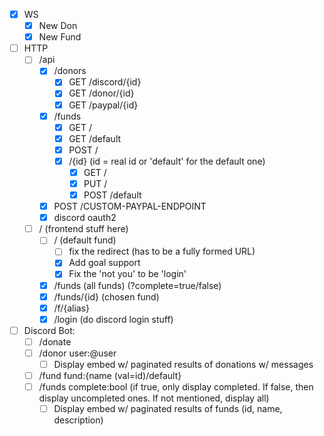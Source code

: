 - [x] WS
  - [x] New Don
  - [x] New Fund
- [ ] HTTP
  - [ ] /api
    - [x] /donors
      - [x] GET /discord/{id}
      - [x] GET /donor/{id}
      - [x] GET /paypal/{id}
    - [x] /funds
      - [x] GET /
      - [x] GET /default
      - [x] POST /
      - [x] /{id} (id = real id or 'default' for the default one)
        - [x] GET /
        - [x] PUT /
        - [x] POST /default
    - [x] POST /CUSTOM-PAYPAL-ENDPOINT
    - [x] discord oauth2
  - [ ] / (frontend stuff here)
    - [ ] / (default fund)
      - [ ] fix the redirect (has to be a fully formed URL)
      - [x] Add goal support
      - [x] Fix the 'not you' to be 'login'
    - [x] /funds (all funds) (?complete=true/false)
    - [x] /funds/{id} (chosen fund)
    - [x] /f/{alias}
    - [x] /login (do discord login stuff)
- [ ] Discord Bot:
  - [ ] /donate
  - [ ] /donor user:@user
    - [ ] Display embed w/ paginated results of donations w/ messages
  - [ ] /fund fund:{name (val=id)/default}
  - [ ] /funds complete:bool (if true, only display completed. If false, then display uncompleted ones. If not mentioned, display all)
    - [ ] Display embed w/ paginated results of funds (id, name, description)